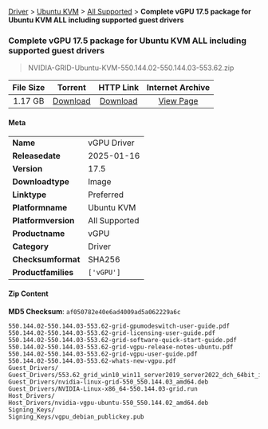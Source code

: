 
[Driver](/README.md)  >  [Ubuntu KVM](/index/Driver/Ubuntu_KVM.md)  >  [All Supported](/index/Driver/Ubuntu_KVM/All_Supported.md)  >  **Complete vGPU 17.5 package for Ubuntu KVM ALL including supported guest drivers**


###    Complete vGPU 17.5 package for Ubuntu KVM ALL including supported guest drivers

> NVIDIA-GRID-Ubuntu-KVM-550.144.02-550.144.03-553.62.zip   


| **File Size** | **Torrent**  | **HTTP Link** | **Internet Archive** |
|:-------------:|:------------:|:-------------:|:--------------------:|
| 1.17 GB |  [Download](https://archive.org/download/nvgpu_NVIDIA-GRID-Ubuntu-KVM-550.144.02-550.144.03-553.62.zip/nvgpu_NVIDIA-GRID-Ubuntu-KVM-550.144.02-550.144.03-553.62.zip_archive.torrent)       | [Download](https://archive.org/compress/nvgpu_NVIDIA-GRID-Ubuntu-KVM-550.144.02-550.144.03-553.62.zip) | [View Page](https://archive.org/details/nvgpu_NVIDIA-GRID-Ubuntu-KVM-550.144.02-550.144.03-553.62.zip)       |

#### Meta

<table>
<tr><td><strong>Name</strong></td><td>vGPU Driver</td></tr>
<tr><td><strong>Releasedate</strong></td><td>2025-01-16</td></tr>
<tr><td><strong>Version</strong></td><td>17.5</td></tr>
<tr><td><strong>Downloadtype</strong></td><td>Image</td></tr>
<tr><td><strong>Linktype</strong></td><td>Preferred</td></tr>
<tr><td><strong>Platformname</strong></td><td>Ubuntu KVM</td></tr>
<tr><td><strong>Platformversion</strong></td><td>All Supported</td></tr>
<tr><td><strong>Productname</strong></td><td>vGPU</td></tr>
<tr><td><strong>Category</strong></td><td>Driver</td></tr>
<tr><td><strong>Checksumformat</strong></td><td>SHA256</td></tr>
<tr><td><strong>Productfamilies</strong></td><td><code>['vGPU']</code></td></tr>
</table>

#### Zip Content

**MD5 Checksum**: `af050782e40e6ad4009ad5a062229a6c`

```text
550.144.02-550.144.03-553.62-grid-gpumodeswitch-user-guide.pdf
550.144.02-550.144.03-553.62-grid-licensing-user-guide.pdf
550.144.02-550.144.03-553.62-grid-software-quick-start-guide.pdf
550.144.02-550.144.03-553.62-grid-vgpu-release-notes-ubuntu.pdf
550.144.02-550.144.03-553.62-grid-vgpu-user-guide.pdf
550.144.02-550.144.03-553.62-whats-new-vgpu.pdf
Guest_Drivers/
Guest_Drivers/553.62_grid_win10_win11_server2019_server2022_dch_64bit_international.exe
Guest_Drivers/nvidia-linux-grid-550_550.144.03_amd64.deb
Guest_Drivers/NVIDIA-Linux-x86_64-550.144.03-grid.run
Host_Drivers/
Host_Drivers/nvidia-vgpu-ubuntu-550_550.144.02_amd64.deb
Signing_Keys/
Signing_Keys/vgpu_debian_publickey.pub
```